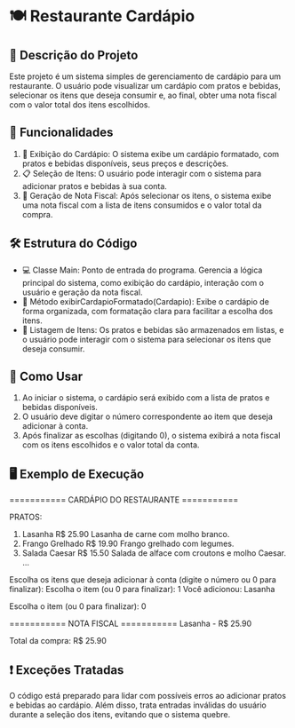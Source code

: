 # 🍽️ Restaurante Cardápio 

## 📖 Descrição do Projeto

Este projeto é um sistema simples de gerenciamento de cardápio para um restaurante. O usuário pode visualizar um cardápio com pratos e bebidas, selecionar os itens que deseja consumir e, ao final, obter uma nota fiscal com o valor total dos itens escolhidos.

## 🎯 Funcionalidades

1. 📝 Exibição do Cardápio: O sistema exibe um cardápio formatado, com pratos e bebidas disponíveis, seus preços e descrições.
2. 📋 Seleção de Itens: O usuário pode interagir com o sistema para adicionar pratos e bebidas à sua conta.
3. 🧾 Geração de Nota Fiscal: Após selecionar os itens, o sistema exibe uma nota fiscal com a lista de itens consumidos e o valor total da compra.

## 🛠️ Estrutura do Código

+ 💻 Classe Main: Ponto de entrada do programa. Gerencia a lógica principal do sistema, como exibição do cardápio, interação com o usuário e geração da nota fiscal.
+ 🧩 Método exibirCardapioFormatado(Cardapio): Exibe o cardápio de forma organizada, com formatação clara para facilitar a escolha dos itens.
+ 📑 Listagem de Itens: Os pratos e bebidas são armazenados em listas, e o usuário pode interagir com o sistema para selecionar os itens que deseja consumir.

## 🚀 Como Usar

1. Ao iniciar o sistema, o cardápio será exibido com a lista de pratos e bebidas disponíveis.
2. O usuário deve digitar o número correspondente ao item que deseja adicionar à conta.
3. Após finalizar as escolhas (digitando 0), o sistema exibirá a nota fiscal com os itens escolhidos e o valor total da conta.

## 🖥️ Exemplo de Execução

 ===========  CARDÁPIO DO RESTAURANTE ===========
        
 PRATOS:
 1. Lasanha                    R$ 25.90
   Lasanha de carne com molho branco.
 2. Frango Grelhado            R$ 19.90
   Frango grelhado com legumes.
 3. Salada Caesar              R$ 15.50
   Salada de alface com croutons e molho Caesar.
 ...

 Escolha os itens que deseja adicionar à conta (digite o número ou 0 para finalizar):
 Escolha o item (ou 0 para finalizar): 1
 Você adicionou: Lasanha

 Escolha o item (ou 0 para finalizar): 0

 =========== NOTA FISCAL ===========
 Lasanha - R$ 25.90

 Total da compra: R$ 25.90

## ❗ Exceções Tratadas

O código está preparado para lidar com possíveis erros ao adicionar pratos e bebidas ao cardápio. Além disso, trata entradas inválidas do usuário durante a seleção dos itens, evitando que o sistema quebre.

